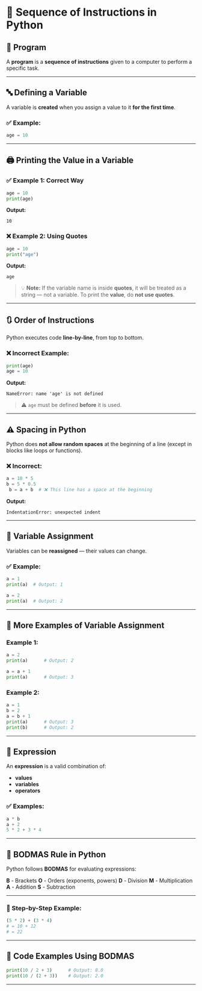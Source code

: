 # 🧾 Sequence of Instructions in Python

## 📌 Program

A **program** is a **sequence of instructions** given to a computer to perform a specific task.

---

## 🔤 Defining a Variable

A variable is **created** when you assign a value to it **for the first time**.

### ✅ Example:

```python
age = 10
```

---

## 🖨️ Printing the Value in a Variable

### ✅ Example 1: Correct Way

```python
age = 10
print(age)
```

**Output:**

```
10
```

### ❌ Example 2: Using Quotes

```python
age = 10
print("age")
```

**Output:**

```
age
```

> 💡 **Note:**
> If the variable name is inside **quotes**, it will be treated as a string — not a variable.
> To print the **value**, do **not use quotes**.

---

## 🔃 Order of Instructions

Python executes code **line-by-line**, from top to bottom.

### ❌ Incorrect Example:

```python
print(age)
age = 10
```

**Output:**

```
NameError: name 'age' is not defined
```

> ⚠️ `age` must be defined **before** it is used.

---

## ⚠️ Spacing in Python

Python does **not allow random spaces** at the beginning of a line (except in blocks like loops or functions).

### ❌ Incorrect:

```python
a = 10 * 5
b = 5 * 0.5
 b = a + b  # ❌ This line has a space at the beginning
```

**Output:**

```
IndentationError: unexpected indent
```

---

## 🔁 Variable Assignment

Variables can be **reassigned** — their values can change.

### ✅ Example:

```python
a = 1
print(a)  # Output: 1

a = 2
print(a)  # Output: 2
```

---

## 🧪 More Examples of Variable Assignment

### Example 1:

```python
a = 2
print(a)      # Output: 2

a = a + 1
print(a)      # Output: 3
```

### Example 2:

```python
a = 1
b = 2
a = b + 1
print(a)      # Output: 3
print(b)      # Output: 2
```

---

## 📘 Expression

An **expression** is a valid combination of:

- **values**
- **variables**
- **operators**

### ✅ Examples:

```python
a * b
a + 2
5 * 2 + 3 * 4
```

---

## 🔢 BODMAS Rule in Python

Python follows **BODMAS** for evaluating expressions:

**B** - Brackets
**O** - Orders (exponents, powers)
**D** - Division
**M** - Multiplication
**A** - Addition
**S** - Subtraction

---

### 🧠 Step-by-Step Example:

```python
(5 * 2) + (3 * 4)
# = 10 + 12
# = 22
```

---

## 🧮 Code Examples Using BODMAS

```python
print(10 / 2 + 3)      # Output: 8.0
print(10 / (2 + 3))    # Output: 2.0
```

---
